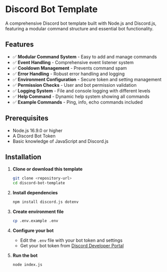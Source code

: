 # Discord Bot Template

A comprehensive Discord bot template built with Node.js and Discord.js, featuring a modular command structure and essential bot functionality.

## Features

- ✅ **Modular Command System** - Easy to add and manage commands
- ✅ **Event Handling** - Comprehensive event listener system
- ✅ **Cooldown Management** - Prevents command spam
- ✅ **Error Handling** - Robust error handling and logging
- ✅ **Environment Configuration** - Secure token and setting management
- ✅ **Permission Checks** - User and bot permission validation
- ✅ **Logging System** - File and console logging with different levels
- ✅ **Help Command** - Dynamic help system showing all commands
- ✅ **Example Commands** - Ping, info, echo commands included

## Prerequisites

- Node.js 16.9.0 or higher
- A Discord Bot Token
- Basic knowledge of JavaScript and Discord.js

## Installation

1. **Clone or download this template**
   ```bash
   git clone <repository-url>
   cd discord-bot-template
   ```

2. **Install dependencies**
   ```bash
   npm install discord.js dotenv
   ```

3. **Create environment file**
   ```bash
   cp .env.example .env
   ```

4. **Configure your bot**
   - Edit the `.env` file with your bot token and settings
   - Get your bot token from [Discord Developer Portal](https://discord.com/developers/applications)

5. **Run the bot**
   ```bash
   node index.js
   
